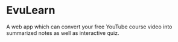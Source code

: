 # EvuLearn
A web app which can convert your free YouTube course video into summarized notes as well as interactive quiz.
